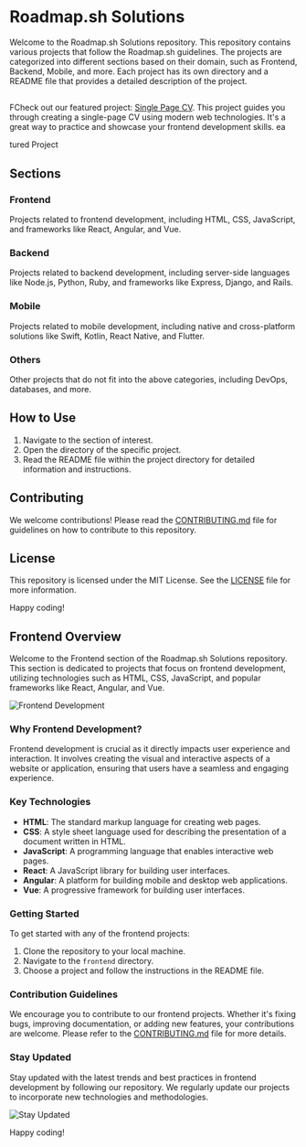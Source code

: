 # Roadmap.sh Solutions

Welcome to the Roadmap.sh Solutions repository. This repository contains various projects that follow the Roadmap.sh guidelines. The projects are categorized into different sections based on their domain, such as Frontend, Backend, Mobile, and more. Each project has its own directory and a README file that provides a detailed description of the project.


##
 FCheck out our featured project: [Single Page CV](https://roadmap.sh/projects/single-page-cv). This project guides you through creating a single-page CV using modern web technologies. It's a great way to practice and showcase your frontend development skills.
ea

tured Project

## Sections

### Frontend

Projects related to frontend development, including HTML, CSS, JavaScript, and frameworks like React, Angular, and Vue.

### Backend

Projects related to backend development, including server-side languages like Node.js, Python, Ruby, and frameworks like Express, Django, and Rails.

### Mobile

Projects related to mobile development, including native and cross-platform solutions like Swift, Kotlin, React Native, and Flutter.

### Others

Other projects that do not fit into the above categories, including DevOps, databases, and more.

## How to Use

1. Navigate to the section of interest.
2. Open the directory of the specific project.
3. Read the README file within the project directory for detailed information and instructions.

## Contributing

We welcome contributions! Please read the [CONTRIBUTING.md](CONTRIBUTING.md) file for guidelines on how to contribute to this repository.

## License

This repository is licensed under the MIT License. See the [LICENSE](LICENSE) file for more information.

Happy coding!

## Frontend Overview

Welcome to the Frontend section of the Roadmap.sh Solutions repository. This section is dedicated to projects that focus on frontend development, utilizing technologies such as HTML, CSS, JavaScript, and popular frameworks like React, Angular, and Vue.

![Frontend Development](https://via.placeholder.com/800x200.png?text=Frontend+Development)

### Why Frontend Development?

Frontend development is crucial as it directly impacts user experience and interaction. It involves creating the visual and interactive aspects of a website or application, ensuring that users have a seamless and engaging experience.

### Key Technologies

-   **HTML**: The standard markup language for creating web pages.
-   **CSS**: A style sheet language used for describing the presentation of a document written in HTML.
-   **JavaScript**: A programming language that enables interactive web pages.
-   **React**: A JavaScript library for building user interfaces.
-   **Angular**: A platform for building mobile and desktop web applications.
-   **Vue**: A progressive framework for building user interfaces.

### Getting Started

To get started with any of the frontend projects:

1. Clone the repository to your local machine.
2. Navigate to the `frontend` directory.
3. Choose a project and follow the instructions in the README file.

### Contribution Guidelines

We encourage you to contribute to our frontend projects. Whether it's fixing bugs, improving documentation, or adding new features, your contributions are welcome. Please refer to the [CONTRIBUTING.md](CONTRIBUTING.md) file for more details.

### Stay Updated

Stay updated with the latest trends and best practices in frontend development by following our repository. We regularly update our projects to incorporate new technologies and methodologies.

![Stay Updated](https://via.placeholder.com/800x200.png?text=Stay+Updated)

Happy coding!

